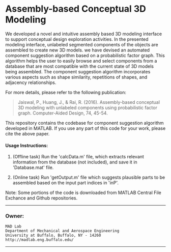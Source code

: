 # Assembly-based Conceptual 3D Modeling

We developed a novel and intuitive assembly based 3D modeling interface to support conceptual design exploration activities. In the presented modeling interface, unlabeled segmented components of the objects are assembled to create new 3D models. we have devised an automated component suggestion algorithm based on a probabilistic factor graph. This algorithm helps the user to easily browse and select components from a database that are most compatible with the current state of 3D models being assembled. The component suggestion algorithm incorporates various aspects such as shape similarity, repetitions of shapes, and adjacency relationships.

For more details, please refer to the following publication:
> Jaiswal, P., Huang, J., & Rai, R. (2016). Assembly-based conceptual 3D modeling with unlabeled components using probabilistic factor graph. Computer-Aided Design, 74, 45-54.

This repository contains the codebase for component suggestion algorithm developed in MATLAB. If you use any part of this code for your work, please cite the above paper.

#### Usage Instructions:
1. (Offline task) Run the 'calcData.m' file, which extracts relevant information from the database (not included), and save it in 'Database.mat' file.

2. (Online task) Run 'getOutput.m' file which suggests plausible parts to be assembled based on the input part indices in 'inP'.

Note: Some portions of the code is downloaded from MATLAB Central File Exchance and Github repositories.

*****************************************************************
### Owner:
	MAD Lab
	Department of Mechanical and Aerospace Engineering
	University at Buffalo, Buffalo, NY - 14260
	http://madlab.eng.buffalo.edu/
*****************************************************************